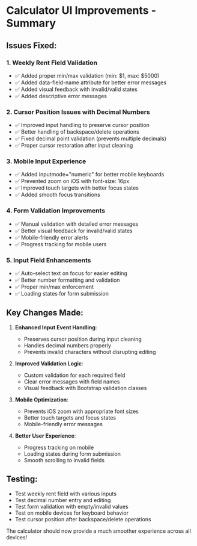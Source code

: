 # Calculator UI Improvements - Summary

## Issues Fixed:

### 1. Weekly Rent Field Validation
- ✅ Added proper min/max validation (min: $1, max: $5000)
- ✅ Added data-field-name attribute for better error messages
- ✅ Added visual feedback with invalid/valid states
- ✅ Added descriptive error messages

### 2. Cursor Position Issues with Decimal Numbers
- ✅ Improved input handling to preserve cursor position
- ✅ Better handling of backspace/delete operations
- ✅ Fixed decimal point validation (prevents multiple decimals)
- ✅ Proper cursor restoration after input cleaning

### 3. Mobile Input Experience
- ✅ Added inputmode="numeric" for better mobile keyboards
- ✅ Prevented zoom on iOS with font-size: 16px
- ✅ Improved touch targets with better focus states
- ✅ Added smooth focus transitions

### 4. Form Validation Improvements
- ✅ Manual validation with detailed error messages
- ✅ Better visual feedback for invalid/valid states
- ✅ Mobile-friendly error alerts
- ✅ Progress tracking for mobile users

### 5. Input Field Enhancements
- ✅ Auto-select text on focus for easier editing
- ✅ Better number formatting and validation
- ✅ Proper min/max enforcement
- ✅ Loading states for form submission

## Key Changes Made:

1. **Enhanced Input Event Handling**: 
   - Preserves cursor position during input cleaning
   - Handles decimal numbers properly
   - Prevents invalid characters without disrupting editing

2. **Improved Validation Logic**:
   - Custom validation for each required field
   - Clear error messages with field names
   - Visual feedback with Bootstrap validation classes

3. **Mobile Optimization**:
   - Prevents iOS zoom with appropriate font sizes
   - Better touch targets and focus states
   - Mobile-friendly error messages

4. **Better User Experience**:
   - Progress tracking on mobile
   - Loading states during form submission
   - Smooth scrolling to invalid fields

## Testing:
- Test weekly rent field with various inputs
- Test decimal number entry and editing
- Test form validation with empty/invalid values
- Test on mobile devices for keyboard behavior
- Test cursor position after backspace/delete operations

The calculator should now provide a much smoother experience across all devices!
